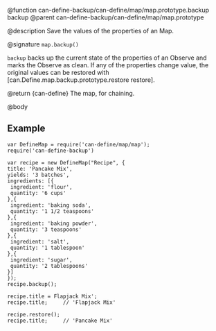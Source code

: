 @function can-define-backup/can-define/map/map.prototype.backup backup
@parent can-define-backup/can-define/map/map.prototype

@description Save the values of the properties of an Map.

@signature `map.backup()`

`backup` backs up the current state of the properties of an Observe and marks
the Observe as clean. If any of the properties change value, the original
values can be restored with [can.Define.map.backup.prototype.restore restore].

@return {can-define} The map, for chaining.

@body

## Example

```
var DefineMap = require('can-define/map/map');
require('can-define-backup')

var recipe = new DefineMap("Recipe", {
title: 'Pancake Mix',
yields: '3 batches',
ingredients: [{
 ingredient: 'flour',
 quantity: '6 cups'
},{
 ingredient: 'baking soda',
 quantity: '1 1/2 teaspoons'
},{
 ingredient: 'baking powder',
 quantity: '3 teaspoons'
},{
 ingredient: 'salt',
 quantity: '1 tablespoon'
},{
 ingredient: 'sugar',
 quantity: '2 tablespoons'
}]
});
recipe.backup();

recipe.title = Flapjack Mix';
recipe.title;     // 'Flapjack Mix'

recipe.restore();
recipe.title;     // 'Pancake Mix'
```
